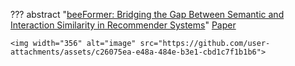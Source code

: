 ??? abstract "[beeFormer: Bridging the Gap Between Semantic and Interaction Similarity in Recommender Systems](https://github.com/recombee/beeformer)"
    [Paper](https://arxiv.org/pdf/2409.10309v1)

    <img width="356" alt="image" src="https://github.com/user-attachments/assets/c26075ea-e48a-484e-b3e1-cbd1c7f1b1b6">

